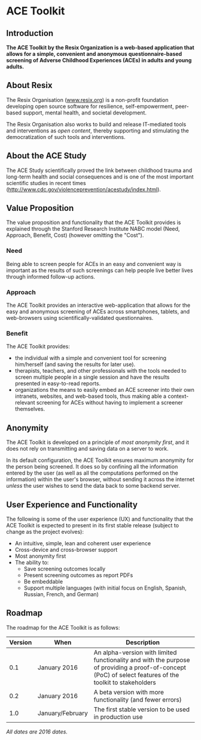 # ACE Toolkit

## Introduction
**The ACE Toolkit by the Resix Organization is a web-based application that allows for a simple, convenient and anonymous questionnaire-based screening of Adverse Childhood Experiences (ACEs) in adults and young adults.**

## About Resix
The Resix Organisation (www.resix.org) is a non-profit foundation developing open source software for resilience, self-empowerment, peer-based support, mental health, and societal development. 

The Resix Organisation also works to build and release IT-mediated tools and interventions as _open content_, thereby supporting and stimulating the democratization of such tools and interventions. 

## About the ACE Study
The ACE Study scientifically proved the link between childhood trauma and long-term health and social consequences and is one of the most important scientific studies in recent times (http://www.cdc.gov/violenceprevention/acestudy/index.html).

## Value Proposition
The value proposition and functionality that the ACE Toolkit provides is explained through the Stanford Research Institute NABC model (Need, Approach, Benefit, Cost) (however omitting the "Cost").

### Need
Being able to screen people for ACEs in an easy and convenient way is important as the results of such screenings can help people live better lives through informed follow-up actions.

### Approach
The ACE Toolkit provides an interactive web-application that allows for the easy and anonymous screening of ACEs across smartphones, tablets, and web-browsers using scientifically-validated questionnaires.

### Benefit
The ACE Toolkit provides:
- the individual with a simple and convenient tool for screening him/herself (and saving the results for later use). 
- therapists, teachers, and other professionals with the tools needed to screen multiple people in a single session and have the results presented in easy-to-read reports.
- organizations the means to easily embed an ACE screener into their own intranets, websites, and web-based tools, thus making able a context-relevant screening for ACEs without having to implement a screener themselves.

## Anonymity
The ACE Toolkit is developed on a principle of _most anonymity first_, and it does not rely on transmitting and saving data on a server to work.

In its default configuration, the ACE Toolkit ensures maximum anonymity for the person being screened. It does so by confining all the information entered by the user (as well as all the computations performed on the information) within the user's browser, without sending it across the internet _unless_ the user wishes to send the data back to some backend server.

## User Experience and Functionality
The following is some of the user experience (UX) and functionality that the ACE Toolkit is expected to present in its first stable release (subject to change as the project evolves):
* An intuitive, simple, lean and coherent user experience 
* Cross-device and cross-browser support
* Most anonymity first
* The ability to:
  * Save screening outcomes locally
  * Present screening outcomes as report PDFs
  * Be embeddable
  * Support multiple languages (with initial focus on English, Spanish, Russian, French, and German)

## Roadmap
The roadmap for the ACE Toolkit is as follows:

| Version | When | Description |
|---------|------|-------------|
| 0.1     | January 2016 | An alpha-version with limited functionality and with the purpose of providing a proof-of-concept (PoC) of select features of the toolkit to stakeholders |
| 0.2     | January 2016 | A beta version with more functionality (and fewer errors) |
| 1.0     | January/February |The first stable version to be used in production use |

_All dates are 2016 dates._
